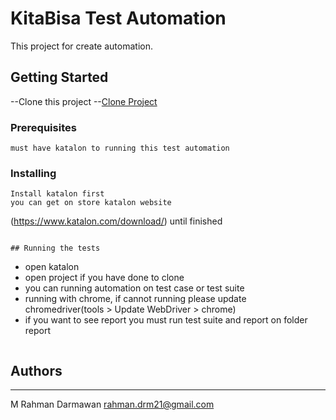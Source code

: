 # KitaBisa Test Automation

This project for create automation.

## Getting Started

--Clone this project
--[Clone Project](https://github.com/rahmandarmawan21/kitabisa.git)

### Prerequisites

```
must have katalon to running this test automation
```

### Installing

```
Install katalon first
you can get on store katalon website
```
(https://www.katalon.com/download/)
until finished
```

## Running the tests
```
- open katalon
- open project if you have done to clone
- you can running automation on test case or test suite
- running with chrome, if cannot running please update chromedriver(tools > Update WebDriver > chrome)
- if you want to see report you must run test suite and report on folder report
```
```
## Authors

* **

M Rahman Darmawan
rahman.drm21@gmail.com